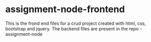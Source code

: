 # assignment-node-frontend
This is the frond end files for a crud project created with html, css, bootstrap and jquery.
The backend files are present in the repo - assignment-node
